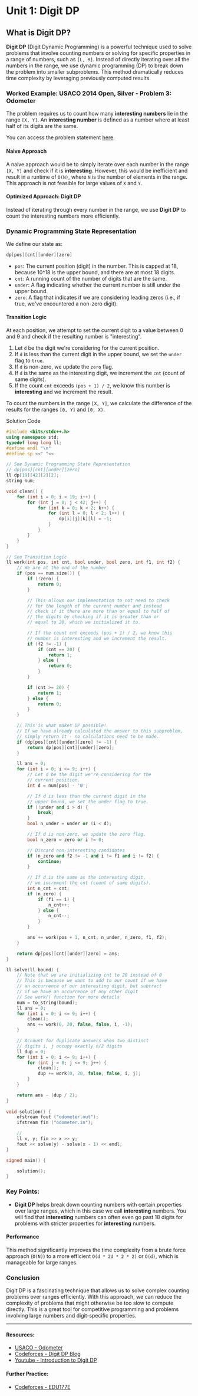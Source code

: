 # Unit 1: Digit DP
## What is Digit DP?
**Digit DP** (Digit Dynamic Programming) is a powerful technique used to solve problems that involve counting numbers or solving for specific properties in a range of numbers, such as `[L, R]`. Instead of directly iterating over all the numbers in the range, we use dynamic programming (DP) to break down the problem into smaller subproblems. This method dramatically reduces time complexity by leveraging previously computed results.

### Worked Example: USACO 2014 Open, Silver - Problem 3: Odometer

The problem requires us to count how many **interesting numbers** lie in the range `[X, Y]`. An **interesting number** is defined as a number where at least half of its digits are the same.

You can access the problem statement [here](https://usaco.org/index.php?page=viewproblem2&cpid=435).

#### Naive Approach

A naive approach would be to simply iterate over each number in the range `[X, Y]` and check if it is **interesting**. However, this would be inefficient and result in a runtime of `O(N)`, where `N` is the number of elements in the range. This approach is not feasible for large values of `X` and `Y`.

#### Optimized Approach: Digit DP

Instead of iterating through every number in the range, we use **Digit DP** to count the interesting numbers more efficiently.

### Dynamic Programming State Representation

We define our state as:

```c++
dp[pos][cnt][under][zero]
```

- `pos`: The current position (digit) in the number. This is capped at 18, because 10^18 is the upper bound, and there are at most 18 digits.
- `cnt`: A running count of the number of digits that are the same.
- `under`: A flag indicating whether the current number is still under the upper bound.
- `zero`: A flag that indicates if we are considering leading zeros (i.e., if true, we've encountered a non-zero digit).

#### Transition Logic

At each position, we attempt to set the current digit to a value between 0 and 9 and check if the resulting number is "interesting".

1. Let `d` be the digit we're considering for the current position.
2. If `d` is less than the current digit in the upper bound, we set the `under` flag to `true`.
3. If `d` is non-zero, we update the `zero` flag.
4. If `d` is the same as the interesting digit, we increment the `cnt` (count of same digits).
5. If the count `cnt` exceeds `(pos + 1) / 2`, we know this number is **interesting** and we increment the result.

To count the numbers in the range `[X, Y]`, we calculate the difference of the results for the ranges `[0, Y]` and `[0, X)`.

Solution Code
```c++
#include <bits/stdc++.h>
using namespace std;
typedef long long ll;
#define endl "\n"
#define sp <<" "<<

// See Dynamic Programming State Representation
// dp[pos][cnt][under][zero]
ll dp[19][42][2][2];
string num;

void clean() {
	for (int i = 0; i < 19; i++) {
		for (int j = 0; j < 42; j++) {
			for (int k = 0; k < 2; k++) {
				for (int l = 0; l < 2; l++) {
					dp[i][j][k][l] = -1;
				}
			}
		} 
	}
}

// See Transition Logic
ll work(int pos, int cnt, bool under, bool zero, int f1, int f2) {
	// We are at the end of the number
	if (pos == num.size()) {
		if (!zero) {
			return 0;
		}

		// This allows our implementation to not need to check
		// for the length of the current number and instead
		// check if it there are more than or equal to half of
		// the digits by checking if it is greater than or
		// equal to 20, which we initialized it to.

		// If the count cnt exceeds (pos + 1) / 2, we know this
		// number is interesting and we increment the result.
		if (f2 != -1) {
			if (cnt == 20) {
				return 1;
			} else {
				return 0;
			}
		}

		if (cnt >= 20) {
			return 1;
		} else {
			return 0;
		}
	}

	// This is what makes DP possible!
	// If we have already calculated the answer to this subproblem,
	// simply return it - no calculations need to be made.
	if (dp[pos][cnt][under][zero] != -1) {
		return dp[pos][cnt][under][zero];
	}

	ll ans = 0;
	for (int i = 0; i <= 9; i++) {
		// Let d be the digit we're considering for the
		// current position.
		int d = num[pos] - '0';

		// If d is less than the current digit in the
		// upper bound, we set the under flag to true.
		if (!under and i > d) {
			break;
		}
		bool n_under = under or (i < d);

		// If d is non-zero, we update the zero flag.
		bool n_zero = zero or i != 0;

		// Discard non-interesting candidates
		if (n_zero and f2 != -1 and i != f1 and i != f2) {
			continue;
		}

		// If d is the same as the interesting digit,
		// we increment the cnt (count of same digits).
		int n_cnt = cnt;
		if (n_zero) {
			if (f1 == i) {
				n_cnt++;
			} else {
				n_cnt--;
			}
		}

		ans += work(pos + 1, n_cnt, n_under, n_zero, f1, f2);
	}

	return dp[pos][cnt][under][zero] = ans;
}

ll solve(ll bound) {
	// Note that we are initializing cnt to 20 instead of 0
	// This is because we want to add to our count if we have
	// an occurrence of our interesting digit, but subtract 
	// if we have an occurrence of any other digit
	// See work() function for more details
	num = to_string(bound);
	ll ans = 0;
	for (int i = 0; i <= 9; i++) {
		clean();
		ans += work(0, 20, false, false, i, -1);
	}

	// Account for duplicate answers when two distinct 
	// digits i, j occupy exactly n/2 digits
	ll dup = 0;
	for (int i = 0; i <= 9; i++) {
		for (int j = 0; j <= 9; j++) {
			clean();
			dup += work(0, 20, false, false, i, j);
		}
	}

	return ans - (dup / 2);
}
 
void solution() {
	ofstream fout ("odometer.out");
	ifstream fin ("odometer.in");

	//
	ll x, y; fin >> x >> y;
	fout << solve(y) - solve(x - 1) << endl;
}

signed main() {

	solution();
}
```

### Key Points:

- **Digit DP** helps break down counting numbers with certain properties over large ranges, which in this case we call **interesting** numbers. You will find that **interesting** numbers can often even go past 18 digits for problems with stricter properties for **interesting** numbers.

#### Performance

This method significantly improves the time complexity from a brute force approach (`O(N)`) to a more efficient `O(d * 2d * 2 * 2)` or `O(d)`, which is manageable for large ranges.

### Conclusion

Digit DP is a fascinating technique that allows us to solve complex counting problems over ranges efficiently. With this approach, we can reduce the complexity of problems that might otherwise be too slow to compute directly. This is a great tool for competitive programming and problems involving large numbers and digit-specific properties.

---

#### Resources:
- [USACO - Odometer](https://usaco.org/index.php?page=viewproblem2&cpid=435)
- [Codeforces - Digit DP Blog](https://codeforces.com/blog/entry/53960)
- [Youtube - Introduction to Digit DP](https://www.youtube.com/watch?v=heUFId6Qd1A)

#### Further Practice:
- [Codeforces - EDU177E](https://codeforces.com/contest/2086/problem/E)